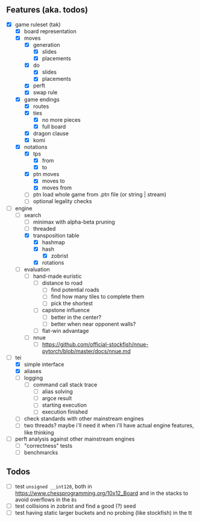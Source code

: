 ## Features (aka. todos)
- [x] game ruleset (tak)
  - [x] board representation
  - [x] moves
    - [x] generation
      - [x] slides
      - [x] placements
    - [x] do
      - [x] slides
      - [x] placements
    - [x] perft
    - [x] swap rule
  - [x] game endings
    - [x] routes
    - [x] ties
      - [x] no more pieces
      - [x] full board
    - [x] dragon clause
    - [x] komi
  - [x] notations
    - [x] tps
      - [x] from
      - [x] to
    - [x] ptn moves
      - [x] moves to
      - [x] moves from
    - [ ] ptn load whole game from .ptn file (or string | stream)
    - [ ] optional legality checks
- [ ] engine
  - [ ] search
    - [ ] minimax with alpha-beta pruning
    - [ ] threaded
    - [x] transposition table
      - [x] hashmap
      - [x] hash
        - [x] zobrist
      - [x] rotations
  - [ ] evaluation
    - [ ] hand-made euristic
      - [ ] distance to road
        - [ ] find potential roads
        - [ ] find how many tiles to complete them
        - [ ] pick the shortest
      - [ ] capstone influence
        - [ ] better in the center?
        - [ ] better when near opponent walls?
      - [ ] flat-win advantage
    - [ ] nnue
      - [ ] https://github.com/official-stockfish/nnue-pytorch/blob/master/docs/nnue.md
- [ ] tei
  - [x] simple interface
  - [x] aliases
  - [ ] logging
    - [ ] command call stack trace
      - [ ] alias solving
      - [ ] argce result
      - [ ] starting execution
      - [ ] execution finished
  - [ ] check standards with other mainstream engines
  - [ ] two threads? maybe i'll need it when i'll have actual engine features, like thinking
- [ ] perft analysis against other mainstream engines
  - [ ] "correctness" tests
  - [ ] benchmarcks

## Todos
- [ ] test `unsigned __int128`, both in https://www.chessprogramming.org/10x12_Board and in the stacks to avoid overflows in the `8s`
- [ ] test collisions in zobrist and find a good (?) seed
- [ ] test having static larger buckets and no probing (like stockfish) in the tt